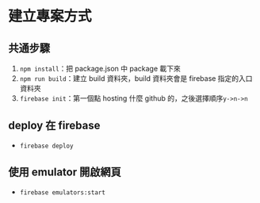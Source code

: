 # 建立專案方式

## 共通步驟
1. `npm install`：把 package.json 中 package 載下來 
2. `npm run build`：建立 build 資料夾，build 資料夾會是 firebase 指定的入口資料夾
3. `firebase init`：第一個點 hosting 什麼 github 的，之後選擇順序`y->n->n`
## deploy 在 firebase
- `firebase deploy`
## 使用 emulator 開啟網頁
- `firebase emulators:start`